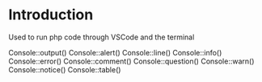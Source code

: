 # Introduction
Used to run php code through VSCode and the terminal

Console::output()
Console::alert()
Console::line()
Console::info()
Console::error()
Console::comment()
Console::question()
Console::warn()
Console::notice()
Console::table()
